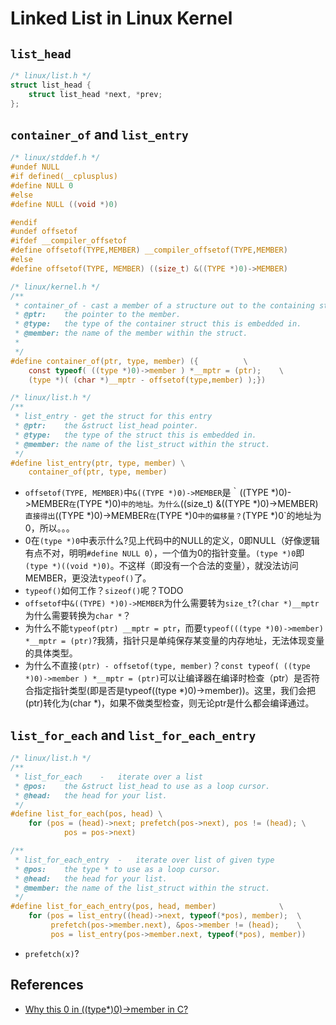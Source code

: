 # Linked List in Linux Kernel

## `list_head`

```c
/* linux/list.h */
struct list_head {
	struct list_head *next, *prev;
};
```

## `container_of` and `list_entry`

```c
/* linux/stddef.h */
#undef NULL
#if defined(__cplusplus)
#define NULL 0
#else
#define NULL ((void *)0)

#endif
#undef offsetof
#ifdef __compiler_offsetof
#define offsetof(TYPE,MEMBER) __compiler_offsetof(TYPE,MEMBER)
#else
#define offsetof(TYPE, MEMBER) ((size_t) &((TYPE *)0)->MEMBER)

/* linux/kernel.h */
/**
 * container_of - cast a member of a structure out to the containing structure
 * @ptr:	the pointer to the member.
 * @type:	the type of the container struct this is embedded in.
 * @member:	the name of the member within the struct.
 *
 */
#define container_of(ptr, type, member) ({			\
	const typeof( ((type *)0)->member ) *__mptr = (ptr);	\
	(type *)( (char *)__mptr - offsetof(type,member) );})

/* linux/list.h */
/**
 * list_entry - get the struct for this entry
 * @ptr:	the &struct list_head pointer.
 * @type:	the type of the struct this is embedded in.
 * @member:	the name of the list_struct within the struct.
 */
#define list_entry(ptr, type, member) \
	container_of(ptr, type, member)
```

- `offsetof(TYPE, MEMBER)`中`&((TYPE *)0)->MEMBER`是｀((TYPE *)0)->MEMBER`在`(TYPE *)0)`中的地址。为什么`((size_t) &((TYPE *)0)->MEMBER)`直接得出`((TYPE *)0)->MEMBER`在`(TYPE *)0`中的偏移量？`(TYPE *)0`的地址为0，所以。。。
- 0在`(type *)0`中表示什么?见上代码中的NULL的定义，0即NULL（好像逻辑有点不对，明明`#define NULL 0`），一个值为0的指针变量。`(type *)0`即`(type *)((void *)0)`。不这样（即没有一个合法的变量），就没法访问MEMBER，更没法`typeof()`了。
- `typeof()`如何工作？`sizeof()`呢？TODO
- `offsetof`中`&((TYPE) *)0)->MEMBER`为什么需要转为`size_t`?`(char *)__mptr`为什么需要转换为`char *`？
- 为什么不能`typeof(ptr) __mptr = ptr`，而要`typeof(((type *)0)->member) *__mptr = (ptr)`?我猜，指针只是单纯保存某变量的内存地址，无法体现变量的具体类型。
- 为什么不直接`(ptr) - offsetof(type, member)`？`const typeof( ((type *)0)->member ) *__mptr = (ptr)`可以让编译器在编译时检查（ptr）是否符合指定指针类型(即是否是typeof((type *)0)->member))。这里，我们会把(ptr)转化为(char *)，如果不做类型检查，则无论ptr是什么都会编译通过。

## `list_for_each` and `list_for_each_entry`

```c
/* linux/list.h */
/**
 * list_for_each	-	iterate over a list
 * @pos:	the &struct list_head to use as a loop cursor.
 * @head:	the head for your list.
 */
#define list_for_each(pos, head) \
	for (pos = (head)->next; prefetch(pos->next), pos != (head); \
        	pos = pos->next)

/**
 * list_for_each_entry	-	iterate over list of given type
 * @pos:	the type * to use as a loop cursor.
 * @head:	the head for your list.
 * @member:	the name of the list_struct within the struct.
 */
#define list_for_each_entry(pos, head, member)				\
	for (pos = list_entry((head)->next, typeof(*pos), member);	\
	     prefetch(pos->member.next), &pos->member != (head); 	\
	     pos = list_entry(pos->member.next, typeof(*pos), member))
```

- `prefetch(x)`?

## References
- [Why this 0 in ((type*)0)->member in C?](http://stackoverflow.com/questions/13723422/why-this-0-in-type0-member-in-c)
